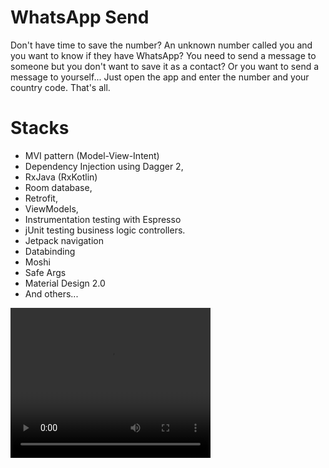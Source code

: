 # WhatsApp Send

Don't have time to save the number?
An unknown number called you and you want to know if they have WhatsApp?
You need to send a message to someone but you don't want to save it as a contact?
Or you want to send a message to yourself...
Just open the app and enter the number and your country code. That's all.

# Stacks
* MVI pattern (Model-View-Intent)
* Dependency Injection using Dagger 2, 
* RxJava (RxKotlin)
* Room database,
* Retrofit, 
* ViewModels,
* Instrumentation testing with Espresso
* jUnit testing business logic controllers.
* Jetpack navigation
* Databinding
* Moshi
* Safe Args
* Material Design 2.0
* And others...

<video width="320" height="240" controls>
  <source src="video/demo.mp4" type="video/mp4">
</video>


